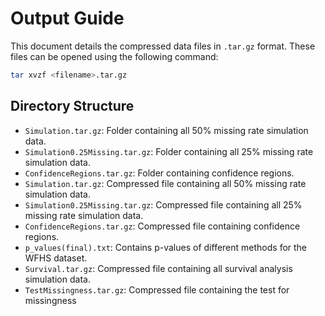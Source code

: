 # Output Guide

This document details the compressed data files in `.tar.gz` format. These files can be opened using the following command:

```bash
tar xvzf <filename>.tar.gz
```

## Directory Structure

- `Simulation.tar.gz`: Folder containing all 50% missing rate simulation data.
- `Simulation0.25Missing.tar.gz`: Folder containing all 25% missing rate simulation data.
- `ConfidenceRegions.tar.gz`: Folder containing confidence regions.
- `Simulation.tar.gz`: Compressed file containing all 50% missing rate simulation data.
- `Simulation0.25Missing.tar.gz`: Compressed file containing all 25% missing rate simulation data.
- `ConfidenceRegions.tar.gz`: Compressed file containing confidence regions.
- `p_values(final).txt`:  Contains p-values of different methods for the WFHS dataset.
- `Survival.tar.gz`: Compressed file containing all survival analysis simulation data.
- `TestMissingness.tar.gz`: Compressed file containing the test for missingness

